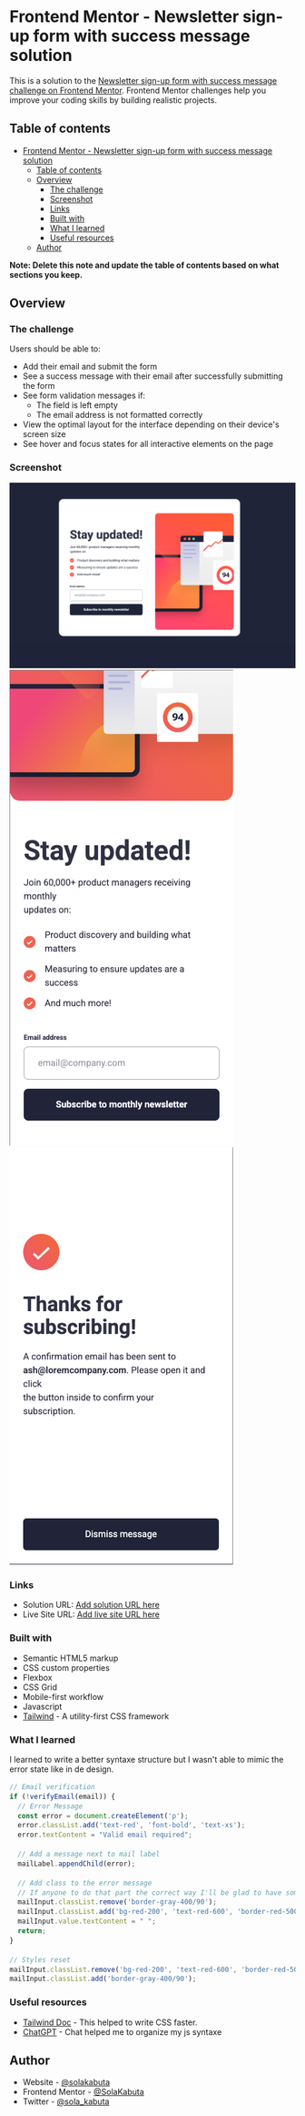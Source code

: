 # Frontend Mentor - Newsletter sign-up form with success message solution

This is a solution to the [Newsletter sign-up form with success message challenge on Frontend Mentor](https://www.frontendmentor.io/challenges/newsletter-signup-form-with-success-message-3FC1AZbNrv). Frontend Mentor challenges help you improve your coding skills by building realistic projects. 

## Table of contents

- [Frontend Mentor - Newsletter sign-up form with success message solution](#frontend-mentor---newsletter-sign-up-form-with-success-message-solution)
  - [Table of contents](#table-of-contents)
  - [Overview](#overview)
    - [The challenge](#the-challenge)
    - [Screenshot](#screenshot)
    - [Links](#links)
    - [Built with](#built-with)
    - [What I learned](#what-i-learned)
    - [Useful resources](#useful-resources)
  - [Author](#author)

**Note: Delete this note and update the table of contents based on what sections you keep.**

## Overview

### The challenge

Users should be able to:

- Add their email and submit the form
- See a success message with their email after successfully submitting the form
- See form validation messages if:
  - The field is left empty
  - The email address is not formatted correctly
- View the optimal layout for the interface depending on their device's screen size
- See hover and focus states for all interactive elements on the page

### Screenshot

![Desktop](./assets/screenshots/desktop.png)
![Mobile](./assets/screenshots/mobile.png)
![Success](./assets/screenshots/success.png)


### Links

- Solution URL: [Add solution URL here](https://your-solution-url.com)
- Live Site URL: [Add live site URL here](https://your-live-site-url.com)

### Built with

- Semantic HTML5 markup
- CSS custom properties
- Flexbox
- CSS Grid
- Mobile-first workflow
- Javascript
- [Tailwind](https://tailwindcss.com/) - A utility-first CSS framework


### What I learned

I learned to write a better syntaxe structure but I wasn't able to mimic the error state like in de design.

```javascript
// Email verification
if (!verifyEmail(email)) {
  // Error Message
  const error = document.createElement('p');
  error.classList.add('text-red', 'font-bold', 'text-xs');
  error.textContent = "Valid email required";

  // Add a message next to mail label
  mailLabel.appendChild(error);

  // Add class to the error message
  // If anyone to do that part the correct way I'll be glad to have some feedback
  mailInput.classList.remove('border-gray-400/90');
  mailInput.classList.add('bg-red-200', 'text-red-600', 'border-red-500');
  mailInput.value.textContent = " ";
  return;
}

// Styles reset
mailInput.classList.remove('bg-red-200', 'text-red-600', 'border-red-500');
mailInput.classList.add('border-gray-400/90');
```

### Useful resources

- [Tailwind Doc](https://tailwindcss.com/) - This helped to write CSS faster.
- [ChatGPT](https://chatgpt.com/) - Chat helped me to organize my js syntaxe 


## Author

- Website - [@solakabuta](https://www.solakabuta.com)
- Frontend Mentor - [@SolaKabuta](https://www.frontendmentor.io/profile/SolaKabuta)
- Twitter - [@sola_kabuta](https://x.com/sola_kabuta)
